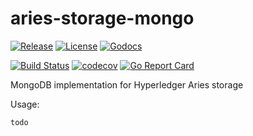# aries-storage-mongo

[![Release](https://img.shields.io/github/release/scoir/aries-storage-mongo.svg?style=flat-square)](https://github.com/scoir/aries-storage-mongo/releases/latest)
[![License](https://img.shields.io/badge/License-Apache%202.0-blue.svg)](https://raw.githubusercontent.com/scoir/aries-storage-mongo/main/LICENSE)
[![Godocs](https://img.shields.io/badge/godoc-reference-blue.svg)](https://pkg.go.dev/github.com/scoir/aries-storage-mongo)

[![Build Status](https://github.com/scoir/aries-storage-mongo/workflows/Build/badge.svg)](https://github.com/scoir/aries-storage-mongo/actions)
[![codecov](https://codecov.io/gh/scoir/aries-storage-mongo/branch/main/graph/badge.svg)](https://codecov.io/gh/scoir/aries-storage-mongo)
[![Go Report Card](https://goreportcard.com/badge/github.com/scoir/aries-storage-mongo)](https://goreportcard.com/report/github.com/scoir/aries-aries-mongo)

MongoDB implementation for Hyperledger Aries storage

Usage:

```
todo
```
